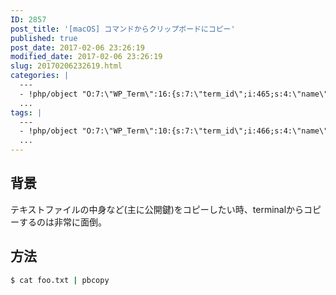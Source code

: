 ```yaml
---
ID: 2857
post_title: '[macOS] コマンドからクリップボードにコピー'
published: true
post_date: 2017-02-06 23:26:19
modified_date: 2017-02-06 23:26:19
slug: 20170206232619.html
categories: |
  ---
  - !php/object "O:7:\"WP_Term\":16:{s:7:\"term_id\";i:465;s:4:\"name\";s:5:\"macOS\";s:4:\"slug\";s:5:\"macos\";s:10:\"term_group\";i:0;s:16:\"term_taxonomy_id\";i:473;s:8:\"taxonomy\";s:8:\"category\";s:11:\"description\";s:0:\"\";s:6:\"parent\";i:0;s:5:\"count\";i:8;s:6:\"filter\";s:3:\"raw\";s:6:\"cat_ID\";i:465;s:14:\"category_count\";i:8;s:20:\"category_description\";s:0:\"\";s:8:\"cat_name\";s:5:\"macOS\";s:17:\"category_nicename\";s:5:\"macos\";s:15:\"category_parent\";i:0;}"
  ...
tags: |
  ---
  - !php/object "O:7:\"WP_Term\":10:{s:7:\"term_id\";i:466;s:4:\"name\";s:5:\"macOS\";s:4:\"slug\";s:5:\"macos\";s:10:\"term_group\";i:0;s:16:\"term_taxonomy_id\";i:474;s:8:\"taxonomy\";s:8:\"post_tag\";s:11:\"description\";s:0:\"\";s:6:\"parent\";i:0;s:5:\"count\";i:8;s:6:\"filter\";s:3:\"raw\";}"
  ...
---
```

<!--more-->

## 背景

テキストファイルの中身など(主に公開鍵)をコピーしたい時、terminalからコピーするのは非常に面倒。


## 方法

```bash
$ cat foo.txt | pbcopy
```